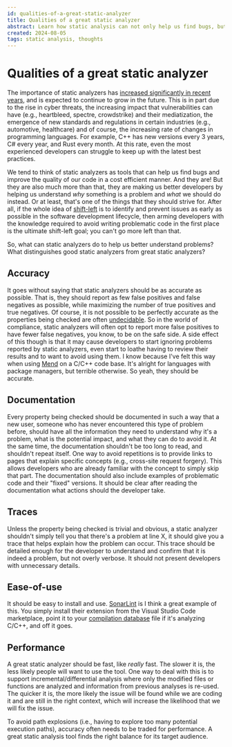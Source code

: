 ```yaml
---
id: qualities-of-a-great-static-analyzer
title: Qualities of a great static analyzer
abstract: Learn how static analysis can not only help us find bugs, but also grow as developers.
created: 2024-08-05
tags: static analysis, thoughts
---
```


# Qualities of a great static analyzer
The importance of static analyzers has [increased significantly in recent years](https://trends.google.ca/trends/explore?date=all&q=sast), and is expected to continue to grow in the future. This is in part due to the rise in cyber threats, the increasing impact that vulnerabilities can have (e.g., heartbleed, spectre, crowdstrike) and their mediatization, the emergence of new standards and regulations in certain industries (e.g., automotive, healthcare) and of course, the increasing rate of changes in programming languages. For example, C++ has new versions every 3 years, C# every year, and Rust every month. At this rate, even the most experienced developers can struggle to keep up with the latest best practices.

We tend to think of static analyzers as tools that can help us find bugs and improve the quality of our code in a cost efficient manner. And they are! But they are also much more than that, they are making us better developers by helping us understand *why* something is a problem and *what* we should do instead. Or at least, that's one of the things that they should strive for. After all, if the whole idea of [shift-left](https://en.wikipedia.org/wiki/Shift-left_testing) is to identify and prevent issues as early as possible in the software development lifecycle, then arming developers with the knowledge required to avoid writing problematic code in the first place is the ultimate shift-left goal; you can't go more left than that.

So, what can static analyzers do to help us better understand problems? What distinguishes good static analyzers from great static analyzers?

## Accuracy
It goes without saying that static analyzers should be as accurate as possible. That is, they should report as few false positives and false negatives as possible, while maximizing the number of true positives and true negatives. Of course, it is not possible to be perfectly accurate as the properties being checked are often [undecidable](https://en.m.wikipedia.org/wiki/Undecidable_problem). So in the world of compliance, static analyzers will often opt to report more false positives to have fewer false negatives, you know, to be on the safe side. A side effect of this though is that it may cause developers to start ignoring problems reported by static analyzers, even start to loathe having to review their results and to want to avoid using them. I know because I've felt this way when using [Mend](https://www.mend.io/) on a C/C++ code base. It's alright for languages with package managers, but terrible otherwise. So yeah, they should be accurate.

## Documentation
Every property being checked should be documented in such a way that a new user, someone who has never encountered this type of problem before, should have all the information they need to understand why it's a problem, what is the potential impact, and what they can do to avoid it. At the same time, the documentation shouldn't be too long to read, and shouldn't repeat itself. One way to avoid repetitions is to provide links to pages that explain specific concepts (e.g., cross-site request forgery). This allows developers who are already familiar with the concept to simply skip that part. The documentation should also include examples of problematic code and their "fixed" versions. It should be clear after reading the documentation what actions should the developer take.

## Traces
Unless the property being checked is trivial and obvious, a static analyzer shouldn't simply tell you that there's a problem at line X, it should give you a trace that helps explain how the problem can occur. This trace should be detailed enough for the developer to understand and confirm that it is indeed a problem, but not overly verbose. It should not present developers with unnecessary details.

## Ease-of-use
It should be easy to install and use. [SonarLint](https://www.sonarsource.com/products/sonarlint/) is I think a great example of this. You simply install their extension from the Visual Studio Code marketplace, point it to your [compilation database](https://clang.llvm.org/docs/JSONCompilationDatabase.html) file if it's analyzing C/C++, and off it goes.

## Performance
A great static analyzer should be fast, like *really* fast. The slower it is, the less likely people will want to use the tool. One way to deal with this is to support incremental/differential analysis where only the modified files or functions are analyzed and information from previous analyses is re-used. The quicker it is, the more likely the issue will be found while we are coding it and are still in the right context, which will increase the likelihood that we will fix the issue.

To avoid path explosions (i.e., having to explore too many potential execution paths), accuracy often needs to be traded for performance. A great static analysis tool finds the right balance for its target audience.
